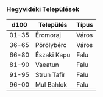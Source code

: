 ﻿
### Hegyvidéki Települések

| d100 | Település | Típus |
| ---- | --------- | ----- |
| 01-35 | Ércmoraj | Város |
| 36-65 | Pörölybérc | Város |
| 66-80 | Északi Kapu | Falu |
| 81-90 | Vaeatun | Falu |
| 91-95 | Strun Tafir | Falu |
| 96-00 | Mul Bahlok | Falu |